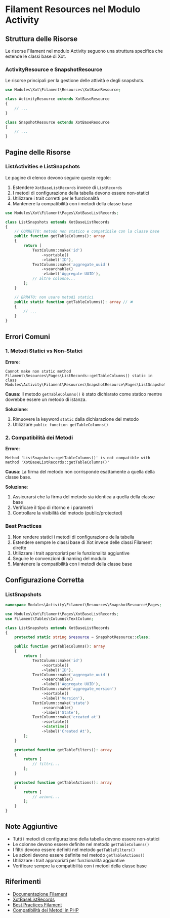 # Filament Resources nel Modulo Activity

## Struttura delle Risorse

Le risorse Filament nel modulo Activity seguono una struttura specifica che estende le classi base di Xot.

### ActivityResource e SnapshotResource

Le risorse principali per la gestione delle attività e degli snapshots.

```php
use Modules\Xot\Filament\Resources\XotBaseResource;

class ActivityResource extends XotBaseResource
{
    // ...
}

class SnapshotResource extends XotBaseResource
{
    // ...
}
```

## Pagine delle Risorse

### ListActivities e ListSnapshots

Le pagine di elenco devono seguire queste regole:

1. Estendere `XotBaseListRecords` invece di `ListRecords`
2. I metodi di configurazione della tabella devono essere non-statici
3. Utilizzare i trait corretti per le funzionalità
4. Mantenere la compatibilità con i metodi della classe base

```php
use Modules\Xot\Filament\Pages\XotBaseListRecords;

class ListSnapshots extends XotBaseListRecords
{
    // CORRETTO: metodo non statico e compatibile con la classe base
    public function getTableColumns(): array
    {
        return [
            TextColumn::make('id')
                ->sortable()
                ->label('ID'),
            TextColumn::make('aggregate_uuid')
                ->searchable()
                ->label('Aggregate UUID'),
            // altre colonne...
        ];
    }

    // ERRATO: non usare metodi statici
    public static function getTableColumns(): array // ❌
    {
        // ...
    }
}
```

## Errori Comuni

### 1. Metodi Statici vs Non-Statici

**Errore**:
```
Cannot make non static method Filament\Resources\Pages\ListRecords::getTableColumns() static in class Modules\Activity\Filament\Resources\SnapshotResource\Pages\ListSnapshots
```

**Causa**:
Il metodo `getTableColumns()` è stato dichiarato come statico mentre dovrebbe essere un metodo di istanza.

**Soluzione**:
1. Rimuovere la keyword `static` dalla dichiarazione del metodo
2. Utilizzare `public function getTableColumns()`

### 2. Compatibilità dei Metodi

**Errore**:
```
Method 'ListSnapshots::getTableColumns()' is not compatible with method 'XotBaseListRecords::getTableColumns()'
```

**Causa**:
La firma del metodo non corrisponde esattamente a quella della classe base.

**Soluzione**:
1. Assicurarsi che la firma del metodo sia identica a quella della classe base
2. Verificare il tipo di ritorno e i parametri
3. Controllare la visibilità del metodo (public/protected)

### Best Practices

1. Non rendere statici i metodi di configurazione della tabella
2. Estendere sempre le classi base di Xot invece delle classi Filament dirette
3. Utilizzare i trait appropriati per le funzionalità aggiuntive
4. Seguire le convenzioni di naming del modulo
5. Mantenere la compatibilità con i metodi della classe base

## Configurazione Corretta

### ListSnapshots

```php
namespace Modules\Activity\Filament\Resources\SnapshotResource\Pages;

use Modules\Xot\Filament\Pages\XotBaseListRecords;
use Filament\Tables\Columns\TextColumn;

class ListSnapshots extends XotBaseListRecords
{
    protected static string $resource = SnapshotResource::class;

    public function getTableColumns(): array
    {
        return [
            TextColumn::make('id')
                ->sortable()
                ->label('ID'),
            TextColumn::make('aggregate_uuid')
                ->searchable()
                ->label('Aggregate UUID'),
            TextColumn::make('aggregate_version')
                ->sortable()
                ->label('Version'),
            TextColumn::make('state')
                ->searchable()
                ->label('State'),
            TextColumn::make('created_at')
                ->sortable()
                ->dateTime()
                ->label('Created At'),
        ];
    }

    protected function getTableFilters(): array
    {
        return [
            // filtri...
        ];
    }

    protected function getTableActions(): array
    {
        return [
            // azioni...
        ];
    }
}
```

## Note Aggiuntive

- Tutti i metodi di configurazione della tabella devono essere non-statici
- Le colonne devono essere definite nel metodo `getTableColumns()`
- I filtri devono essere definiti nel metodo `getTableFilters()`
- Le azioni devono essere definite nel metodo `getTableActions()`
- Utilizzare i trait appropriati per funzionalità aggiuntive
- Verificare sempre la compatibilità con i metodi della classe base

## Riferimenti

- [Documentazione Filament](https://filamentphp.com/docs/tables)
- [XotBaseListRecords](../Xot/docs/filament-pages.md)
- [Best Practices Filament](../Xot/docs/filament-best-practices.md)
- [Compatibilità dei Metodi in PHP](https://www.php.net/manual/en/language.oop5.inheritance.php) 